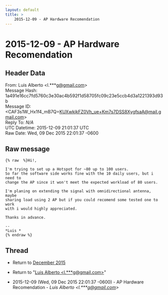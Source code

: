 ```yaml
---
layout: default
title: >
    2015-12-09 - AP Hardware Recomendation
---
```


# 2015-12-09 - AP Hardware Recomendation

## Header Data

From: Luis Alberto \<l.***g@gmail.com\><br>
Message Hash: 1a491e16cc7fd5760c3e30ac4b592f1d58705fc09c23e5ccb4d3a1221393d93b<br>
Message ID: \<CAF3s1W_Hx1f4_mB7Q=KUXwkjkFZ0Vh_ue+Km7s7DSS8XygfsaA@mail.gmail.com\><br>
Reply To: _N/A_<br>
UTC Datetime: 2015-12-09 21:01:37 UTC<br>
Raw Date: Wed, 09 Dec 2015 22:01:37 -0600<br>

## Raw message

```
{% raw  %}Hi!,

I'm trying to set up a Hotspot for ~80 up to 100 users.
So far the software side works fine with the 10 daily users, but i need to
change the AP since it won't meet the expected workload of 80 users.

I'm planing on extending the signal with omnidirectional antenna, maybe
sharing load using 2 AP but if you could recomend some tested one to work
with i would highly appreciated.

Thanks in advance.

-- 
*Luis *
{% endraw %}
```

## Thread

+ Return to [December 2015](/archive/2015/12)

+ Return to "[Luis Alberto <l.***g<span>@</span>gmail.com>](/authors/l____g_at_gmail_com)"

+ 2015-12-09 (Wed, 09 Dec 2015 22:01:37 -0600) - AP Hardware Recomendation - _Luis Alberto \<l.***g@gmail.com\>_

